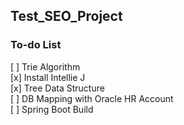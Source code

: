 ## Test_SEO_Project

### To-do List
[ ] Trie Algorithm <br>
[x] Install Intellie J <br>
[x] Tree Data Structure <br>
[ ] DB Mapping with Oracle HR Account <br>
[ ] Spring Boot Build <br>
